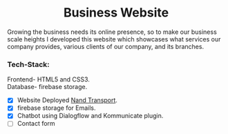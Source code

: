 <h1 align=center>Business Website</h1>
Growing the business needs its online presence, so to make our business scale heights I developed this website which showcases what services our company provides, various clients of our company, and its branches.

### Tech-Stack:
Frontend- HTML5 and CSS3.<br>
Database- firebase storage.

- [x] Website Deployed [Nand Transport](https://nandtransport.me/).
- [x] firebase storage for Emails.
- [x] Chatbot using Dialogflow and Kommunicate plugin. 
- [ ] Contact form
